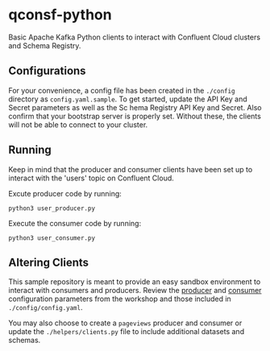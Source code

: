 # qconsf-python

Basic Apache Kafka Python clients to interact with Confluent Cloud clusters and Schema Registry.

## Configurations

For your convenience, a config file has been created in the `./config` directory as `config.yaml.sample`. To get started, update the API Key and Secret parameters as well as the Sc
hema Registry API Key and Secret. Also confirm that your bootstrap server is properly set. Without these, the clients will not be able to connect to your
cluster.

## Running

Keep in mind that the producer and consumer clients have been set up to interact with the 'users' topic on Confluent Cloud.

Excute producer code by running:

`python3 user_producer.py`

Execute the consumer code by running: 

`python3 user_consumer.py`

## Altering Clients

This sample repository is meant to provide an easy sandbox environment to interact with consumers and producers. Review the [producer](https://docs.confluent.io/platform/current/installation/configuration/producer-configs.html) and [consumer](https://docs.confluent.io/platform/current/installation/configuration/consumer-configs.html) configuration parameters from the workshop and those included in `./config/config.yaml`.

You may also choose to create a `pageviews` producer and consumer or update the `./helpers/clients.py` file to include additional datasets and schemas.